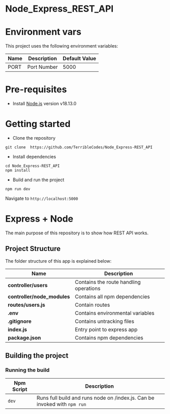 # Node_Express_REST_API

# Environment vars

This project uses the following environment variables:

| Name | Description | Default Value |
| ---- | ----------- | ------------- |
| PORT | Port Number | 5000          |

# Pre-requisites

- Install [Node.js](https://nodejs.org/en/) version v18.13.0

# Getting started

- Clone the repository

```
git clone  https://github.com/TerribleCodes/Node_Express-REST_API
```

- Install dependencies

```
cd Node_Express-REST_API
npm install
```

- Build and run the project

```
npm run dev
```

Navigate to `http://localhost:5000`

# Express + Node

The main purpose of this repository is to show how REST API works.

## Project Structure

The folder structure of this app is explained below:

| Name                        | Description                            |
| --------------------------- | -------------------------------------- |
| **controller/users**        | Contains the route handling operations |
| **controller/node_modules** | Contains all npm dependencies          |
| **routes/users.js**         | Contain routes                         |
| **.env**                    | Contains environmental variables       |
| **.gitignore**              | Contains untracking files              |
| **index.js**                | Entry point to express app             |
| **package.json**            | Contains npm dependencies              |

## Building the project

### Running the build

| Npm Script | Description                                                               |
| ---------- | ------------------------------------------------------------------------- |
| `dev`      | Runs full build and runs node on /index.js. Can be invoked with `npm run` |

